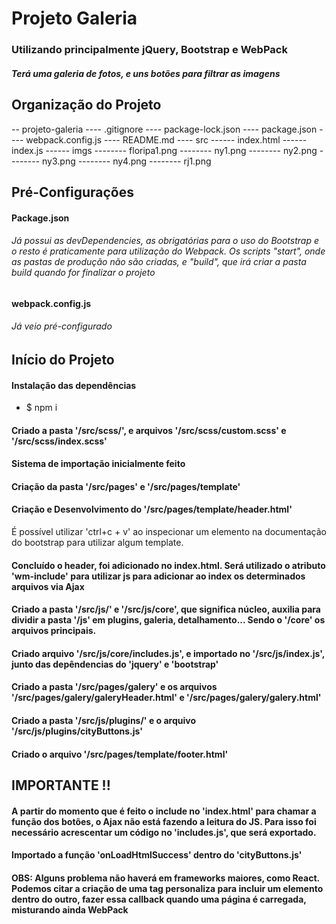 # Projeto Galeria
### Utilizando principalmente jQuery, Bootstrap e WebPack

##### Terá uma galeria de fotos, e uns botões para filtrar as imagens

## Organização do Projeto
-- projeto-galeria
---- .gitignore
---- package-lock.json
---- package.json
---- webpack.config.js
---- README.md
---- src
------ index.html
------ index.js
------ imgs
-------- floripa1.png
-------- ny1.png
-------- ny2.png
-------- ny3.png
-------- ny4.png
-------- rj1.png

## Pré-Configurações
#### Package.json
###### Já possui as devDependencies, as obrigatórias para o uso do Bootstrap e o resto é praticamente para utilização do Webpack. Os scripts "start", onde as pastas de produção não são criadas, e "build", que irá criar a pasta build quando for finalizar o projeto
#### webpack.config.js
###### Já veio pré-configurado

## Início do Projeto

#### Instalação das dependências
- $ npm i
#### Criado a pasta '/src/scss/', e arquivos '/src/scss/custom.scss' e '/src/scss/index.scss'

#### Sistema de importação inicialmente feito

#### Criação da pasta '/src/pages' e '/src/pages/template'

#### Criação e Desenvolvimento do '/src/pages/template/header.html'
É possível utilizar 'ctrl+c + v' ao inspecionar um elemento na documentação do bootstrap para utilizar algum template.

#### Concluído o header, foi adicionado no index.html. Será utilizado o atributo 'wm-include' para utilizar js para adicionar ao index os determinados arquivos via Ajax

#### Criado a pasta '/src/js/' e '/src/js/core', que significa núcleo, auxilia para dividir a pasta '/js' em plugins, galeria, detalhamento... Sendo o '/core' os arquivos principais.
#### Criado arquivo '/src/js/core/includes.js', e importado no '/src/js/index.js', junto das depêndencias do 'jquery' e 'bootstrap'

#### Criado a pasta '/src/pages/galery' e os arquivos '/src/pages/galery/galeryHeader.html' e '/src/pages/galery/galery.html'


#### Criado a pasta '/src/js/plugins/' e o arquivo '/src/js/plugins/cityButtons.js'

#### Criado o arquivo '/src/pages/template/footer.html'

## IMPORTANTE !!
#### A partir do momento que é feito o include no 'index.html' para chamar a função dos botões, o Ajax não está fazendo a leitura do JS. Para isso foi necessário acrescentar um código no 'includes.js', que será exportado.
#### Importado a função 'onLoadHtmlSuccess' dentro do 'cityButtons.js'

#### OBS: Alguns problema não haverá em frameworks maiores, como React. Podemos citar a criação de uma tag personaliza para incluir um elemento dentro do outro, fazer essa callback quando uma página é carregada, misturando ainda WebPack